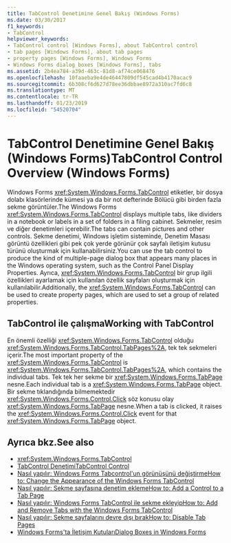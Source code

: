 ```yaml
---
title: TabControl Denetimine Genel Bakış (Windows Forms)
ms.date: 03/30/2017
f1_keywords:
- TabControl
helpviewer_keywords:
- TabControl control [Windows Forms], about TabControl control
- tab pages [Windows Forms], about tab pages
- property pages [Windows Forms], Windows Forms
- Windows Forms dialog boxes [Windows Forms], tabs
ms.assetid: 2b4ea784-a39d-463c-81d8-af74ce068476
ms.openlocfilehash: 10faaeba9e4de46447809df545cad4b4170acac9
ms.sourcegitcommit: 6b308cf6d627d78ee36dbbae8972a310ac7fd6c8
ms.translationtype: MT
ms.contentlocale: tr-TR
ms.lasthandoff: 01/23/2019
ms.locfileid: "54520704"
---
```

# <a name="tabcontrol-control-overview-windows-forms"></a><span data-ttu-id="7dee7-102">TabControl Denetimine Genel Bakış (Windows Forms)</span><span class="sxs-lookup"><span data-stu-id="7dee7-102">TabControl Control Overview (Windows Forms)</span></span>
<span data-ttu-id="7dee7-103">Windows Forms <xref:System.Windows.Forms.TabControl> etiketler, bir dosya dolabı klasörlerinde kümesi ya da bir not defterinde Bölücü gibi birden fazla sekme görüntüler.</span><span class="sxs-lookup"><span data-stu-id="7dee7-103">The Windows Forms <xref:System.Windows.Forms.TabControl> displays multiple tabs, like dividers in a notebook or labels in a set of folders in a filing cabinet.</span></span> <span data-ttu-id="7dee7-104">Sekmeler, resim ve diğer denetimleri içerebilir.</span><span class="sxs-lookup"><span data-stu-id="7dee7-104">The tabs can contain pictures and other controls.</span></span> <span data-ttu-id="7dee7-105">Sekme denetimi, Windows işletim sisteminde, Denetim Masası görüntü özellikleri gibi pek çok yerde görünür çok sayfalı iletişim kutusu türünü oluşturmak için kullanabilirsiniz.</span><span class="sxs-lookup"><span data-stu-id="7dee7-105">You can use the tab control to produce the kind of multiple-page dialog box that appears many places in the Windows operating system, such as the Control Panel Display Properties.</span></span> <span data-ttu-id="7dee7-106">Ayrıca, <xref:System.Windows.Forms.TabControl> bir grup ilgili özellikleri ayarlamak için kullanılan özellik sayfaları oluşturmak için kullanılabilir.</span><span class="sxs-lookup"><span data-stu-id="7dee7-106">Additionally, the <xref:System.Windows.Forms.TabControl> can be used to create property pages, which are used to set a group of related properties.</span></span>  
  
## <a name="working-with-tabcontrol"></a><span data-ttu-id="7dee7-107">TabControl ile çalışma</span><span class="sxs-lookup"><span data-stu-id="7dee7-107">Working with TabControl</span></span>  
 <span data-ttu-id="7dee7-108">En önemli özelliği <xref:System.Windows.Forms.TabControl> olduğu <xref:System.Windows.Forms.TabControl.TabPages%2A>, tek tek sekmeleri içerir.</span><span class="sxs-lookup"><span data-stu-id="7dee7-108">The most important property of the <xref:System.Windows.Forms.TabControl> is <xref:System.Windows.Forms.TabControl.TabPages%2A>, which contains the individual tabs.</span></span> <span data-ttu-id="7dee7-109">Tek tek her sekme bir <xref:System.Windows.Forms.TabPage> nesne.</span><span class="sxs-lookup"><span data-stu-id="7dee7-109">Each individual tab is a <xref:System.Windows.Forms.TabPage> object.</span></span> <span data-ttu-id="7dee7-110">Bir sekme tıklandığında bilmemektedir <xref:System.Windows.Forms.Control.Click> söz konusu olay <xref:System.Windows.Forms.TabPage> nesne.</span><span class="sxs-lookup"><span data-stu-id="7dee7-110">When a tab is clicked, it raises the <xref:System.Windows.Forms.Control.Click> event for that <xref:System.Windows.Forms.TabPage> object.</span></span>  
  
## <a name="see-also"></a><span data-ttu-id="7dee7-111">Ayrıca bkz.</span><span class="sxs-lookup"><span data-stu-id="7dee7-111">See also</span></span>
- <xref:System.Windows.Forms.TabControl>
- [<span data-ttu-id="7dee7-112">TabControl Denetimi</span><span class="sxs-lookup"><span data-stu-id="7dee7-112">TabControl Control</span></span>](../../../../docs/framework/winforms/controls/tabcontrol-control-windows-forms.md)
- [<span data-ttu-id="7dee7-113">Nasıl yapılır: Windows Forms Tabcontrol'un görünüşünü değiştirme</span><span class="sxs-lookup"><span data-stu-id="7dee7-113">How to: Change the Appearance of the Windows Forms TabControl</span></span>](../../../../docs/framework/winforms/controls/how-to-change-the-appearance-of-the-windows-forms-tabcontrol.md)
- [<span data-ttu-id="7dee7-114">Nasıl yapılır: Sekme sayfasına denetim ekleme</span><span class="sxs-lookup"><span data-stu-id="7dee7-114">How to: Add a Control to a Tab Page</span></span>](../../../../docs/framework/winforms/controls/how-to-add-a-control-to-a-tab-page.md)
- [<span data-ttu-id="7dee7-115">Nasıl yapılır: Windows Forms TabControl ile sekme ekleyip</span><span class="sxs-lookup"><span data-stu-id="7dee7-115">How to: Add and Remove Tabs with the Windows Forms TabControl</span></span>](../../../../docs/framework/winforms/controls/how-to-add-and-remove-tabs-with-the-windows-forms-tabcontrol.md)
- [<span data-ttu-id="7dee7-116">Nasıl yapılır: Sekme sayfalarını devre dışı bırak</span><span class="sxs-lookup"><span data-stu-id="7dee7-116">How to: Disable Tab Pages</span></span>](../../../../docs/framework/winforms/controls/how-to-disable-tab-pages.md)
- [<span data-ttu-id="7dee7-117">Windows Forms'ta İletişim Kutuları</span><span class="sxs-lookup"><span data-stu-id="7dee7-117">Dialog Boxes in Windows Forms</span></span>](../../../../docs/framework/winforms/dialog-boxes-in-windows-forms.md)
